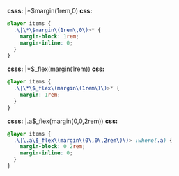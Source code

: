 **csss:** |*$margin(1rem,0)
**css:**
```css
@layer items {
  .\|\*\$margin\(1rem\,0\)>* {
    margin-block: 1rem;
    margin-inline: 0;
  }
}
```

**csss:** |*$_flex(margin(1rem))
**css:**
```css
@layer items {
  .\|\*\$_flex\(margin\(1rem\)\)>* {
    margin: 1rem;
  }
}
```

**csss:** |.a$_flex(margin(0,0,2rem))
**css:**
```css
@layer items {
  .\|\.a\$_flex\(margin\(0\,0\,2rem\)\)> :where(.a) {
    margin-block: 0 2rem;
    margin-inline: 0;
  }
}
```